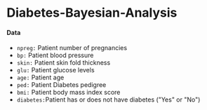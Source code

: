 # Diabetes-Bayesian-Analysis

#### Data

+ `npreg:` Patient number of pregnancies
+ `bp:` Patient blood pressure
+ `skin:` Patient skin fold thickness
+ `glu:` Patient glucose levels
+ `age:` Patient age
+ `ped:` Patient Diabetes pedigree
+ `bmi:` Patient body mass index score
+ `diabetes:`Patient has or does not have diabetes ("Yes" or "No") 
